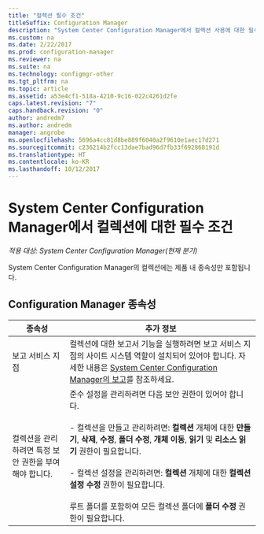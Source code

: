 ```yaml
---
title: "컬렉션 필수 조건"
titleSuffix: Configuration Manager
description: "System Center Configuration Manager에서 컬렉션 사용에 대한 필수 조건을 확인합니다."
ms.custom: na
ms.date: 2/22/2017
ms.prod: configuration-manager
ms.reviewer: na
ms.suite: na
ms.technology: configmgr-other
ms.tgt_pltfrm: na
ms.topic: article
ms.assetid: a53e4cf1-518a-4210-9c16-022c4261d2fe
caps.latest.revision: "7"
caps.handback.revision: "0"
author: andredm7
ms.author: andredm
manager: angrobe
ms.openlocfilehash: 5696a4cc81d8be889f6040a2f9610e1aec17d271
ms.sourcegitcommit: c236214b2fcc13dae7bad96d7fb33f692868191d
ms.translationtype: HT
ms.contentlocale: ko-KR
ms.lasthandoff: 10/12/2017
---
```

# <a name="prerequisites-for-collections-in-system-center-configuration-manager"></a>System Center Configuration Manager에서 컬렉션에 대한 필수 조건

*적용 대상: System Center Configuration Manager(현재 분기)*

System Center Configuration Manager의 컬렉션에는 제품 내 종속성만 포함됩니다.  

## <a name="configuration-manager-dependencies"></a>Configuration Manager 종속성  

|종속성|추가 정보|  
|----------------|----------------------|  
|보고 서비스 지점|컬렉션에 대한 보고서 기능을 실행하려면 보고 서비스 지점의 사이트 시스템 역할이 설치되어 있어야 합니다. 자세한 내용은 [System Center Configuration Manager의 보고](../../../../core/servers/manage/reporting.md)를 참조하세요.|  
|컬렉션을 관리하려면 특정 보안 권한을 부여해야 합니다.|준수 설정을 관리하려면 다음 보안 권한이 있어야 합니다.<br /><br /> - 컬렉션을 만들고 관리하려면: **컬렉션** 개체에 대한 **만들기**, **삭제**, **수정**, **폴더 수정**, **개체 이동**, **읽기** 및 **리소스 읽기** 권한이 필요합니다.<br /><br /> - 컬렉션 설정을 관리하려면: **컬렉션** 개체에 대한 **컬렉션 설정 수정** 권한이 필요합니다.<br /><br /> 루트 폴더를 포함하여 모든 컬렉션 폴더에 **폴더 수정** 권한이 필요합니다.|  

